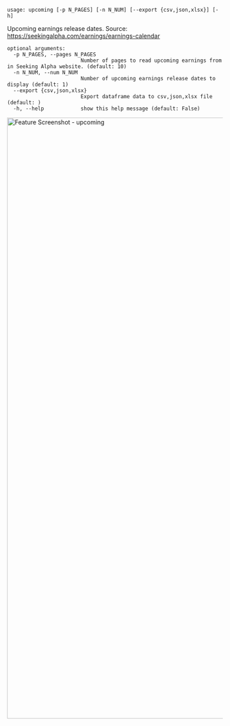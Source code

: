 ```
usage: upcoming [-p N_PAGES] [-n N_NUM] [--export {csv,json,xlsx}] [-h]
```

Upcoming earnings release dates. Source: https://seekingalpha.com/earnings/earnings-calendar

```
optional arguments:
  -p N_PAGES, --pages N_PAGES
                        Number of pages to read upcoming earnings from in Seeking Alpha website. (default: 10)
  -n N_NUM, --num N_NUM
                        Number of upcoming earnings release dates to display (default: 1)
  --export {csv,json,xlsx}
                        Export dataframe data to csv,json,xlsx file (default: )
  -h, --help            show this help message (default: False)
```
<img width="1400" alt="Feature Screenshot - upcoming" src="https://user-images.githubusercontent.com/85772166/140424582-91350801-67d9-4850-b083-471202d96f18.png">

